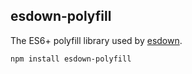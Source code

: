 ## esdown-polyfill ##

The ES6+ polyfill library used by [esdown](https://github.com/zenparsing/esdown).

```
npm install esdown-polyfill
```
